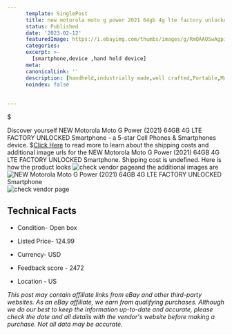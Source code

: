 ```yaml
---
      template: SinglePost
      title: new motorola moto g power 2021 64gb 4g lte factory unlocked smartphone
      status: Published
      date: '2023-02-12'
      featuredImage: https://i.ebayimg.com/thumbs/images/g/RmQAAOSwAgpi2bVM/s-l225.jpg
      categories: 
      excerpt: >-
        [smartphone,device ,hand held device]
      meta:
      canonicalLink: ''
      description: [handheld,industrially made,well crafted,Portable,Mobile,Compact,Convenient,Lightweight,Maneuverable,Man-portable,Miniature,Carriable,Hand-held,Light,Holdable,Transportable,Mobile device,Pocket-sized,On-the-go,Wireless,Cordless,Compact size,Convenient size, smartphone,device ,hand held device]
      noindex: false
      
        
---
```

$

Discover yourself NEW Motorola Moto G Power (2021) 64GB 4G LTE FACTORY UNLOCKED Smartphone - a 5-star Cell Phones & Smartphones device.
$[Click Here](https://www.ebay.com/itm/284905543122?hash=item4255b195d2%3Ag%3ARmQAAOSwAgpi2bVM&amdata=enc%3AAQAHAAAA4L0Gp9ZzVjxcnharA7F%2B%2BZz3tH1TMIpIA7M7c0hr72jizKeuFzYlYqrUoizt8BaWu5ijulY5KkGgtT0K%2BHblbbVQIRIbGURE0UsbSE7WH%2F6FlH5%2BBstLrQJbmHtF5%2B4UXmxnN%2FSGIfWJ9e48pwOMSkqDK334GAdAEgpetEVVARIt8NUQy9JU6J7tLWuY7qWr%2BQZAj1UsIojScIjksQ8jyJIlPT5dxKqX%2BgFdQSM6Eq9n%2BXNF8f1Cy22qrJovruDNcPexr9ENCubxOADSi%2BKelfnC4788QaBQnexStpnMa93t&mkevt=1&mkcid=1&mkrid=711-53200-19255-0&campid=%253CePNCampaignId%253E&customid=%253CreferenceId%253E&toolid=10049) to read more to learn about the shipping costs and additional image urls for the NEW Motorola Moto G Power (2021) 64GB 4G LTE FACTORY UNLOCKED Smartphone. Shipping cost is undefined. Here is how the product looks ![check vendor page](https://i.ebayimg.com/thumbs/images/g/RmQAAOSwAgpi2bVM/s-l225.jpg)and the additional images are![NEW Motorola Moto G Power (2021) 64GB 4G LTE FACTORY UNLOCKED Smartphone](https://i.ebayimg.com/images/g/RmQAAOSwAgpi2bVM/s-l500.jpg)![check vendor page]()



 ## Technical Facts 



     
      

 - Condition- Open box 


      

 - Listed Price- 124.99 


      

 - Currency- USD 


      

 - Feedback score - 2472 


      

 - Location - US 


      
      

 *_This post may contain affiliate links from eBay and other third-party websites. As an eBay affiliate, we earn from qualifying purchases. Although we do our best to keep the information up-to-date and accurate, please check the date and all details with the vendor's website before making a purchase. Not all data may be accurate._*






